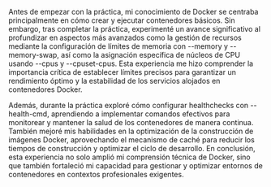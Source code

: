 
Antes de empezar con la práctica, mi conocimiento de Docker se centraba principalmente en cómo crear y ejecutar contenedores básicos. Sin embargo, tras completar la práctica, experimenté un avance significativo al profundizar en aspectos más avanzados como la gestión de recursos mediante la configuración de límites de memoria con --memory y --memory-swap, así como la asignación específica de núcleos de CPU usando --cpus y --cpuset-cpus. Esta experiencia me hizo comprender la importancia crítica de establecer límites precisos para garantizar un rendimiento óptimo y la estabilidad de los servicios alojados en contenedores Docker.

Además, durante la práctica exploré cómo configurar healthchecks con --health-cmd, aprendiendo a implementar comandos efectivos para monitorear y mantener la salud de los contenedores de manera continua. También mejoré mis habilidades en la optimización de la construcción de imágenes Docker, aprovechando el mecanismo de caché para reducir los tiempos de construcción y optimizar el ciclo de desarrollo. En conclusión, esta experiencia no solo amplió mi comprensión técnica de Docker, sino que también fortaleció mi capacidad para gestionar y optimizar entornos de contenedores en contextos profesionales exigentes.
